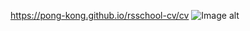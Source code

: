 https://pong-kong.github.io/rsschool-cv/cv
![Image alt](https://pong-kong.github.io/rsschool-cv/rs_pull_request_image.png)